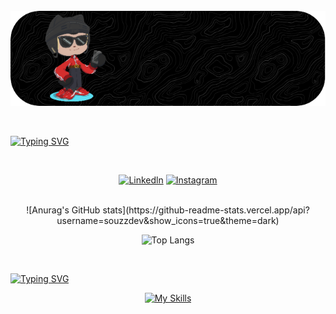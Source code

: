 <div style="display: inline_block"></br>
    <img align="center" alt="html5" src="github-header-image (1).png"/>
</div>

<br>
<br>

[![Typing SVG](https://readme-typing-svg.herokuapp.com?font=Fira+Code&duration=4600&pause=870&color=000000&center=true&vCenter=true&width=435&lines=Welcome%3A;Hello+World!+I'm+Guilherme!+%F0%9F%91%8B;I'm+From+Brasil)](https://git.io/typing-svg)

<br>

<div align="center">

[![Linkedln](https://img.shields.io/badge/LinkedIn-0077B5?style=for-the-badge&logo=linkedin&logoColor=white)](https://www.linkedin.com/in/guilhermesouzadev/)
[![Instagram](https://img.shields.io/badge/Instagram-E4405F?style=for-the-badge&logo=instagram&logoColor=white)](https://www.instagram.com/_illuminatedsouza/)

</div>

<br>

<div align="center">
![Anurag's GitHub stats](https://github-readme-stats.vercel.app/api?username=souzzdev&show_icons=true&theme=dark)


![Top Langs](https://github-readme-stats.vercel.app/api/top-langs/?username=souzzdev&layout=compact&theme=dark)

</div>

<br>

[![Typing SVG](https://readme-typing-svg.herokuapp.com?font=Fira+Code&duration=4600&pause=870&color=000000&center=true&vCenter=true&width=435&lines=Technologies+I+use+daily)](https://git.io/typing-svg)
<div align="center">
  
  [![My Skills](https://skillicons.dev/icons?i=html,css,js,python,c)](https://skillicons.dev)

</div>
